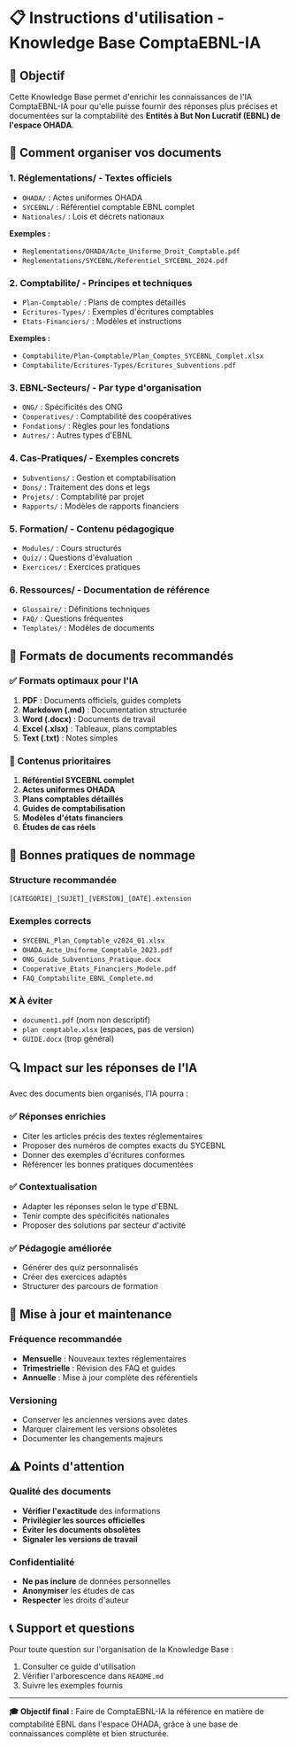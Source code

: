 # 📋 Instructions d'utilisation - Knowledge Base ComptaEBNL-IA

## 🎯 Objectif

Cette Knowledge Base permet d'enrichir les connaissances de l'IA ComptaEBNL-IA pour qu'elle puisse fournir des réponses plus précises et documentées sur la comptabilité des **Entités à But Non Lucratif (EBNL) de l'espace OHADA**.

## 📂 Comment organiser vos documents

### 1. **Réglementations/** - Textes officiels
- `OHADA/` : Actes uniformes OHADA
- `SYCEBNL/` : Référentiel comptable EBNL complet
- `Nationales/` : Lois et décrets nationaux

**Exemples :**
- `Reglementations/OHADA/Acte_Uniforme_Droit_Comptable.pdf`
- `Reglementations/SYCEBNL/Referentiel_SYCEBNL_2024.pdf`

### 2. **Comptabilite/** - Principes et techniques
- `Plan-Comptable/` : Plans de comptes détaillés
- `Ecritures-Types/` : Exemples d'écritures comptables
- `Etats-Financiers/` : Modèles et instructions

**Exemples :**
- `Comptabilite/Plan-Comptable/Plan_Comptes_SYCEBNL_Complet.xlsx`
- `Comptabilite/Ecritures-Types/Ecritures_Subventions.pdf`

### 3. **EBNL-Secteurs/** - Par type d'organisation
- `ONG/` : Spécificités des ONG
- `Cooperatives/` : Comptabilité des coopératives
- `Fondations/` : Règles pour les fondations
- `Autres/` : Autres types d'EBNL

### 4. **Cas-Pratiques/** - Exemples concrets
- `Subventions/` : Gestion et comptabilisation
- `Dons/` : Traitement des dons et legs
- `Projets/` : Comptabilité par projet
- `Rapports/` : Modèles de rapports financiers

### 5. **Formation/** - Contenu pédagogique
- `Modules/` : Cours structurés
- `Quiz/` : Questions d'évaluation
- `Exercices/` : Exercices pratiques

### 6. **Ressources/** - Documentation de référence
- `Glossaire/` : Définitions techniques
- `FAQ/` : Questions fréquentes
- `Templates/` : Modèles de documents

## 📄 Formats de documents recommandés

### ✅ Formats optimaux pour l'IA
1. **PDF** : Documents officiels, guides complets
2. **Markdown (.md)** : Documentation structurée
3. **Word (.docx)** : Documents de travail
4. **Excel (.xlsx)** : Tableaux, plans comptables
5. **Text (.txt)** : Notes simples

### 🎯 Contenus prioritaires
1. **Référentiel SYCEBNL complet**
2. **Actes uniformes OHADA**
3. **Plans comptables détaillés**
4. **Guides de comptabilisation**
5. **Modèles d'états financiers**
6. **Études de cas réels**

## 📝 Bonnes pratiques de nommage

### Structure recommandée
`[CATEGORIE]_[SUJET]_[VERSION]_[DATE].extension`

### Exemples corrects
- `SYCEBNL_Plan_Comptable_v2024_01.xlsx`
- `OHADA_Acte_Uniforme_Comptable_2023.pdf`
- `ONG_Guide_Subventions_Pratique.docx`
- `Cooperative_Etats_Financiers_Modele.pdf`
- `FAQ_Comptabilite_EBNL_Complete.md`

### ❌ À éviter
- `document1.pdf` (nom non descriptif)
- `plan comptable.xlsx` (espaces, pas de version)
- `GUIDE.docx` (trop général)

## 🔍 Impact sur les réponses de l'IA

Avec des documents bien organisés, l'IA pourra :

### ✅ Réponses enrichies
- Citer les articles précis des textes réglementaires
- Proposer des numéros de comptes exacts du SYCEBNL
- Donner des exemples d'écritures conformes
- Référencer les bonnes pratiques documentées

### ✅ Contextualisation
- Adapter les réponses selon le type d'EBNL
- Tenir compte des spécificités nationales
- Proposer des solutions par secteur d'activité

### ✅ Pédagogie améliorée
- Générer des quiz personnalisés
- Créer des exercices adaptés
- Structurer des parcours de formation

## 🚀 Mise à jour et maintenance

### Fréquence recommandée
- **Mensuelle** : Nouveaux textes réglementaires
- **Trimestrielle** : Révision des FAQ et guides
- **Annuelle** : Mise à jour complète des référentiels

### Versioning
- Conserver les anciennes versions avec dates
- Marquer clairement les versions obsolètes
- Documenter les changements majeurs

## ⚠️ Points d'attention

### Qualité des documents
- **Vérifier l'exactitude** des informations
- **Privilégier les sources officielles**
- **Éviter les documents obsolètes**
- **Signaler les versions de travail**

### Confidentialité
- **Ne pas inclure** de données personnelles
- **Anonymiser** les études de cas
- **Respecter** les droits d'auteur

## 📞 Support et questions

Pour toute question sur l'organisation de la Knowledge Base :
1. Consulter ce guide d'utilisation
2. Vérifier l'arborescence dans `README.md`
3. Suivre les exemples fournis

---

**🎓 Objectif final :** Faire de ComptaEBNL-IA la référence en matière de comptabilité EBNL dans l'espace OHADA, grâce à une base de connaissances complète et bien structurée.